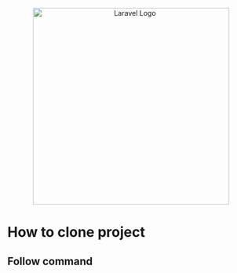 <p align="center"><img src="https://image.pngaaa.com/904/2275904-middle.png" width="400" alt="Laravel Logo"></p>

# How to clone project

## Follow command
